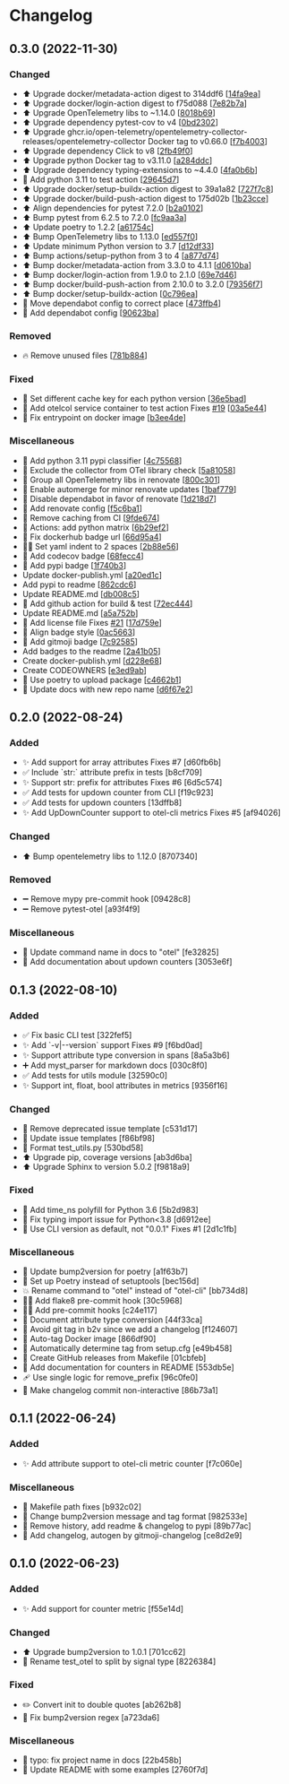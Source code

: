 # Changelog

<a name="0.3.0"></a>
## 0.3.0 (2022-11-30)

### Changed

- ⬆️ Upgrade docker/metadata-action digest to 314ddf6 [[14fa9ea](https://github.com/dell/opentelemetry-cli/commit/14fa9ea3219a8f4e0e8af31381c89865332ea580)]
- ⬆️ Upgrade docker/login-action digest to f75d088 [[7e82b7a](https://github.com/dell/opentelemetry-cli/commit/7e82b7aec631cb189a0209c51fa8fd89cbb2eac3)]
- ⬆️ Upgrade OpenTelemetry libs to ~1.14.0 [[8018b69](https://github.com/dell/opentelemetry-cli/commit/8018b699f6cd246fda4e4ed578b042f60d628504)]
- ⬆️ Upgrade dependency pytest-cov to v4 [[0bd2302](https://github.com/dell/opentelemetry-cli/commit/0bd2302ea2ca7568e3a79a05dcec3589450f0597)]
- ⬆️ Upgrade ghcr.io/open-telemetry/opentelemetry-collector-releases/opentelemetry-collector Docker tag to v0.66.0 [[f7b4003](https://github.com/dell/opentelemetry-cli/commit/f7b4003c1af21fb55b72df724811f5223cfcd879)]
- ⬆️ Upgrade dependency Click to v8 [[2fb49f0](https://github.com/dell/opentelemetry-cli/commit/2fb49f02c0cd86c89169fdea277daec582d426f2)]
- ⬆️ Upgrade python Docker tag to v3.11.0 [[a284ddc](https://github.com/dell/opentelemetry-cli/commit/a284ddc4e2a167c9bb8ecca7102a2462ffe534f1)]
- ⬆️ Upgrade dependency typing-extensions to ~4.4.0 [[4fa0b6b](https://github.com/dell/opentelemetry-cli/commit/4fa0b6bf8006d4106427a59fef7c05f6e34c94aa)]
- 🔧 Add python 3.11 to test action [[29645d7](https://github.com/dell/opentelemetry-cli/commit/29645d71802cd5ee4b6b0507fa65d4a78b9894d7)]
- ⬆️ Upgrade docker/setup-buildx-action digest to 39a1a82 [[727f7c8](https://github.com/dell/opentelemetry-cli/commit/727f7c83d2b411366a8d4a08026aec2552d5d9d0)]
- ⬆️ Upgrade docker/build-push-action digest to 175d02b [[1b23cce](https://github.com/dell/opentelemetry-cli/commit/1b23cce9c4857b2b0bfcde2f61846c3fa4f70238)]
- ⬆️ Align dependencies for pytest 7.2.0 [[b2a0102](https://github.com/dell/opentelemetry-cli/commit/b2a0102f085ad553bf4fcccfa3196392fbe7e36c)]
- ⬆️ Bump pytest from 6.2.5 to 7.2.0 [[fc9aa3a](https://github.com/dell/opentelemetry-cli/commit/fc9aa3a080a285da69ca5ab777018bd05802ede2)]
- ⬆️ Update poetry to 1.2.2 [[a61754c](https://github.com/dell/opentelemetry-cli/commit/a61754c42bd6f72551641ed130d857bf686523a4)]
- ⬆️ Bump OpenTelemetry libs to 1.13.0 [[ed557f0](https://github.com/dell/opentelemetry-cli/commit/ed557f03d0414eb2c6c6162ecd7f6646f65263e6)]
- ⬆️ Update minimum Python version to 3.7 [[d12df33](https://github.com/dell/opentelemetry-cli/commit/d12df33897ab1695055db11f0a4151e155f360e7)]
- ⬆️ Bump actions/setup-python from 3 to 4 [[a877d74](https://github.com/dell/opentelemetry-cli/commit/a877d74d8af75d57988b7bed0d6d52cc41d4e16f)]
- ⬆️ Bump docker/metadata-action from 3.3.0 to 4.1.1 [[d0610ba](https://github.com/dell/opentelemetry-cli/commit/d0610baba892d93256cbd8b936c8075f9eecf2a3)]
- ⬆️ Bump docker/login-action from 1.9.0 to 2.1.0 [[69e7d46](https://github.com/dell/opentelemetry-cli/commit/69e7d46de0ab9026f9a9285e5a07ad00b33f244e)]
- ⬆️ Bump docker/build-push-action from 2.10.0 to 3.2.0 [[79356f7](https://github.com/dell/opentelemetry-cli/commit/79356f76302ad32d1f4fe864028eaf1743107528)]
- ⬆️ Bump docker/setup-buildx-action [[0c796ea](https://github.com/dell/opentelemetry-cli/commit/0c796ea262207ea0c498d991a43e297f7c88dbee)]
- 🚚 Move dependabot config to correct place [[473ffb4](https://github.com/dell/opentelemetry-cli/commit/473ffb4aadbcc2e3c4beea8c384c463eaea40ed1)]
- 🔧 Add dependabot config [[90623ba](https://github.com/dell/opentelemetry-cli/commit/90623baacd4cfc50e646c178b5f83b2530a6a247)]

### Removed

- 🔥 Remove unused files [[781b884](https://github.com/dell/opentelemetry-cli/commit/781b884cfddc9d9089e6436745860080651395be)]

### Fixed

- 💚 Set different cache key for each python version [[36e5bad](https://github.com/dell/opentelemetry-cli/commit/36e5bad3ed4c0b506eef593dec898d7b6fff6bf1)]
- 💚 Add otelcol service container to test action Fixes [#19](https://github.com/dell/opentelemetry-cli/issues/19) [[03a5e44](https://github.com/dell/opentelemetry-cli/commit/03a5e443e63cb2db9d36b0ed41e018a5a0533c6b)]
- 🐛 Fix entrypoint on docker image [[b3ee4de](https://github.com/dell/opentelemetry-cli/commit/b3ee4dee35088187f1203b8253b3923a37a66253)]

### Miscellaneous

- 📝 Add python 3.11 pypi classifier [[4c75568](https://github.com/dell/opentelemetry-cli/commit/4c755683098212fd6bf3865838da0190b3dbb580)]
-  👷 Exclude the collector from OTel library check [[5a81058](https://github.com/dell/opentelemetry-cli/commit/5a81058180171399a881493daa1a74ff684ebac3)]
-  👷 Group all OpenTelemetry libs in renovate [[800c301](https://github.com/dell/opentelemetry-cli/commit/800c301b6e3b2e03bbba869c3e7fd4456b5d607d)]
-  👷 Enable automerge for minor renovate updates [[1baf779](https://github.com/dell/opentelemetry-cli/commit/1baf7798d088dcf98e667a1f2469a84ac1318c5f)]
-  👷 Disable dependabot in favor of renovate [[1d218d7](https://github.com/dell/opentelemetry-cli/commit/1d218d73b418225194f6c7ad89709ee21aaf5acd)]
-  👷 Add renovate config [[f5c6ba1](https://github.com/dell/opentelemetry-cli/commit/f5c6ba16e3a49ca259cffd7cc68fb8c9eccdf831)]
-  👷 Remove caching from CI [[9fde674](https://github.com/dell/opentelemetry-cli/commit/9fde6744c97e4bb1c3d9c2ae55cae37ce740a9ca)]
-  👷 Actions: add python matrix [[6b29ef2](https://github.com/dell/opentelemetry-cli/commit/6b29ef241130918141cfd3a39052192ee5fcae70)]
- 📝 Fix dockerhub badge url [[66d95a4](https://github.com/dell/opentelemetry-cli/commit/66d95a46a5f99d88a894b64ae162d8512be2bc76)]
- 🧑‍💻 Set yaml indent to 2 spaces [[2b88e56](https://github.com/dell/opentelemetry-cli/commit/2b88e566a49790b2a43c1402785af912297aa0f1)]
- 📝 Add codecov badge [[68fecc4](https://github.com/dell/opentelemetry-cli/commit/68fecc4927ce4b881397cdf1094a916c0c5f7bbf)]
- 📝 Add pypi badge [[1f740b3](https://github.com/dell/opentelemetry-cli/commit/1f740b372d10ee1e38455fae9b9c6fc06790fc96)]
-  Update docker-publish.yml [[a20ed1c](https://github.com/dell/opentelemetry-cli/commit/a20ed1c8a0248aa8bd7317035ada53b1a2307456)]
-  Add pypi to readme [[862cdc6](https://github.com/dell/opentelemetry-cli/commit/862cdc6cafb82e0ba0a4eb3eb74d3d41b18bc4c7)]
-  Update README.md [[db008c5](https://github.com/dell/opentelemetry-cli/commit/db008c5b6a51df015d57a653b8e3db3bb98056b9)]
-  👷 Add github action for build &amp; test [[72ec444](https://github.com/dell/opentelemetry-cli/commit/72ec444423fe2674246d0c4dde8e309423b76050)]
-  Update README.md [[a5a752b](https://github.com/dell/opentelemetry-cli/commit/a5a752b53e4ba2668ff1ae25708287f5c0cb0ad2)]
- 📄 Add license file Fixes [#21](https://github.com/dell/opentelemetry-cli/issues/21) [[17d759e](https://github.com/dell/opentelemetry-cli/commit/17d759e69098af8d753eb7781239985a5c1dfed6)]
- 📝 Align badge style [[0ac5663](https://github.com/dell/opentelemetry-cli/commit/0ac56635da9e281bde3907f2e8d2b4580c86a637)]
- 📝 Add gitmoji badge [[7c92585](https://github.com/dell/opentelemetry-cli/commit/7c9258534809d8ee0ffbc93b0b08e38b68ef05eb)]
-  Add badges to the readme [[2a41b05](https://github.com/dell/opentelemetry-cli/commit/2a41b057e8558544c1c2d877c721da5885932471)]
-  Create docker-publish.yml [[d228e68](https://github.com/dell/opentelemetry-cli/commit/d228e687fe832e1be9a75e6aa605a4727e629a3f)]
-  Create CODEOWNERS [[e3ed9ab](https://github.com/dell/opentelemetry-cli/commit/e3ed9abdbcb2152cd33097752d06633545b04d66)]
- 🔨 Use poetry to upload package [[c4662b1](https://github.com/dell/opentelemetry-cli/commit/c4662b13d70aa51222323c952b6481dd4a977fab)]
- 📝 Update docs with new repo name [[d6f67e2](https://github.com/dell/opentelemetry-cli/commit/d6f67e2f4a4f0597a6a115f1b65493380b9e3d4d)]


<a name="0.2.0"></a>
## 0.2.0 (2022-08-24)

### Added

- ✨ Add support for array attributes Fixes #7 [d60fb6b]
- ✅ Include &#x60;str:&#x60; attribute prefix in tests [b8cf709]
- ✨ Support str: prefix for attributes Fixes #6 [6d5c574]
- ✅ Add tests for updown counter from CLI [f19c923]
- ✅ Add tests for updown counters [13dffb8]
- ✨ Add UpDownCounter support to otel-cli metrics Fixes #5 [af94026]

### Changed

- ⬆️ Bump opentelemetry libs to 1.12.0 [8707340]

### Removed

- ➖ Remove mypy pre-commit hook [09428c8]
- ➖ Remove pytest-otel [a93f4f9]

### Miscellaneous

- 📝 Update command name in docs to &quot;otel&quot; [fe32825]
- 📝 Add documentation about updown counters [3053e6f]


<a name="0.1.3"></a>
## 0.1.3 (2022-08-10)

### Added

- ✅ Fix basic CLI test [322fef5]
- ✨ Add &#x60;-v|--version&#x60; support Fixes #9 [f6bd0ad]
- ✨ Support attribute type conversion in spans [8a5a3b6]
- ➕ Add myst_parser for markdown docs [030c8f0]
- ✅ Add tests for utils module [32590c0]
- ✨ Support int, float, bool attributes in metrics [9356f16]

### Changed

- 🚸 Remove deprecated issue template [c531d17]
- 🚸 Update issue templates [f86bf98]
- 🎨 Format test_utils.py [530bd58]
- ⬆️ Upgrade pip, coverage versions [ab3d6ba]
- ⬆️ Upgrade Sphinx to version 5.0.2 [f9818a9]

### Fixed

- 🐛 Add time_ns polyfill for Python 3.6 [5b2d983]
- 🐛 Fix typing import issue for Python&lt;3.8 [d6912ee]
- 🐛 Use CLI version as default, not &quot;0.0.1&quot; Fixes #1 [2d1c1fb]

### Miscellaneous

- 🧱 Update bump2version for poetry [a1f63b7]
- 🔨 Set up Poetry instead of setuptools [bec156d]
- 💥 Rename command to &quot;otel&quot; instead of &quot;otel-cli&quot; [bb734d8]
- 🧑‍💻 Add flake8 pre-commit hook [30c5968]
- 🧑‍💻 Add pre-commit hooks [c24e117]
- 📝 Document attribute type conversion [44f33ca]
- 🔨 Avoid git tag in b2v since we add a changelog [f124607]
- 🔨 Auto-tag Docker image [866df90]
- 🔨 Automatically determine tag from setup.cfg [e49b458]
- 🔨 Create GitHub releases from Makefile [01cbfeb]
- 📝 Add documentation for counters in README [553db5e]
- 🩹 Use single logic for remove_prefix [96c0fe0]
- 🔨 Make changelog commit non-interactive [86b73a1]


<a name="0.1.1"></a>
## 0.1.1 (2022-06-24)

### Added

- ✨ Add attribute support to otel-cli metric counter [f7c060e]

### Miscellaneous

- 🔨 Makefile path fixes [b932c02]
- 🔨 Change bump2version message and tag format [982533e]
- 📝 Remove history, add readme &amp; changelog to pypi [89b77ac]
- 📝 Add changelog, autogen by gitmoji-changelog [ce8d2e9]


<a name="0.1.0"></a>
## 0.1.0 (2022-06-23)

### Added

- ✨ Add support for counter metric [f55e14d]

### Changed

- ⬆️ Upgrade bump2version to 1.0.1 [701cc62]
- 🚚 Rename test_otel to split by signal type [8226384]

### Fixed

- ✏️ Convert init to double quotes [ab262b8]
- 🐛 Fix bump2version regex [a723da6]

### Miscellaneous

- 📝 typo: fix project name in docs [22b458b]
- 📝 Update README with some examples [2760f7d]
